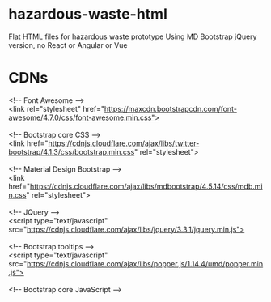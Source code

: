 # hazardous-waste-html
Flat HTML files for hazardous waste prototype
Using MD Bootstrap jQuery version, no React or Angular or Vue

# CDNs

&lt;!-- Font Awesome --><br>
&lt;link rel="stylesheet" href="https://maxcdn.bootstrapcdn.com/font-awesome/4.7.0/css/font-awesome.min.css">
<br><br>
&lt;!-- Bootstrap core CSS --><br>
&lt;link href="https://cdnjs.cloudflare.com/ajax/libs/twitter-bootstrap/4.1.3/css/bootstrap.min.css" rel="stylesheet">
<br><br>
&lt;!-- Material Design Bootstrap --><br>
&lt;link href="https://cdnjs.cloudflare.com/ajax/libs/mdbootstrap/4.5.14/css/mdb.min.css" rel="stylesheet">
<br><br>
&lt;!-- JQuery --><br>
&lt;script type="text/javascript" src="https://cdnjs.cloudflare.com/ajax/libs/jquery/3.3.1/jquery.min.js"></script>
<br><br>
&lt;!-- Bootstrap tooltips --><br>
&lt;script type="text/javascript" src="https://cdnjs.cloudflare.com/ajax/libs/popper.js/1.14.4/umd/popper.min.js"></script>
<br><br>
&lt;!-- Bootstrap core JavaScript --><br>
<script type="text/javascript" src="https://cdnjs.cloudflare.com/ajax/libs/twitter-bootstrap/4.1.3/js/bootstrap.min.js">&lt;/script>
<br><br>
&lt;!-- MDB core JavaScript --><br>
&lt;script type="text/javascript" src="https://cdnjs.cloudflare.com/ajax/libs/mdbootstrap/4.5.14/js/mdb.min.js"></script>

